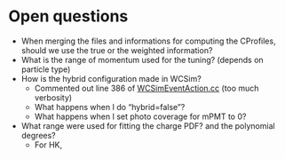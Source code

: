 # Open questions

- When merging the files and informations for computing the CProfiles, should we use the true or the weighted information?
- What is the range of momentum used for the tuning? (depends on particle type)
- How is the hybrid configuration made in WCSim?
    - Commented out line 386 of [WCSimEventAction.cc](http://WCSimEventAction.cc) (too much verbosity)
    - What happens when I do “hybrid=false”?
    - What happens when I set photo coverage for mPMT to 0?
- What range were used for fitting the charge PDF? and the polynomial degrees?
    - For HK,